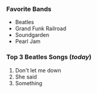 ### Favorite Bands
* Beatles
* Grand Funk Railroad
* Soundgarden
* Pearl Jam

### Top 3 Beatles Songs (*_today_*)
1. Don't let me down
2. She said
3. Something
